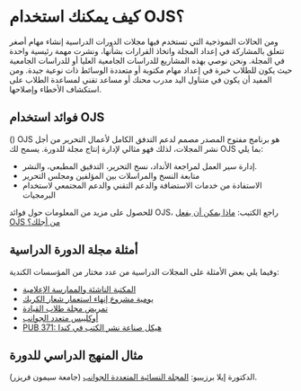 # كيف يمكنك استخدام OJS؟

ومن الحالات النموذجية التي تستخدم فيها مجلات الدورات الدراسية إنشاء مهام أصغر تتعلق بالمشاركة في إعداد المجلة واتخاذ القرارات بشأنها، ونشرت مهمة رئيسية واحدة في المجلة. ونحن نوصي بهذه المشاريع للدراسات الجامعية العليا أو للدراسات الجامعية حيث يكون للطلاب خبرة في إعداد مهام مكتوبة أو متعددة الوسائط ذات نوعية جيدة. ومن المفيد أن يكون في متناول اليد مدرب محنك أو مساعد تقني لمساعدة الطلاب على استكشاف الأخطاء وإصلاحها.

## فوائد استخدام OJS

() OJS هو برنامج مفتوح المصدر مصمم لدعم التدفق الكامل لأعمال التحرير من أجل نشر المجلات، لذلك فهو مثالي لإدارة إنتاج مجلة للدورة. يسمح لك OJS بما يلي:

* إدارة سير العمل لمراجعة الأنداد، نسخ التحرير، التدقيق المطبعي، والنشر.
* متابعة النسخ والمراسلات بين المؤلفين ومجلس التحرير
* الاستفادة من خدمات الاستضافة والدعم التقني والدعم المجتمعي لاستخدام البرمجيات

للحصول على مزيد من المعلومات حول فوائد OJS، راجع الكتيب: [ماذا يمكن أن يفعل OJS من أجلك؟](https://pkp.sfu.ca/wp-content/uploads/2014/04/OJS-Brochure.pdf)

## أمثلة مجلة الدورة الدراسية

وفيما يلي بعض الأمثلة على المجلات الدراسية من عدد مختار من المؤسسات الكندية:

* [المكتبة الناشئة والممارسة الإعلامية](https://ojs.lib.uwo.ca/index.php/elip/)
* [يومية مشروع إنهاء استعمار شعار الكريك](https://journals.kpu.ca/index.php/LCDP)
* [تمريض مجلة طلاب القيادة](https://journals.kpu.ca/index.php/nlsj)
* [أوكليبس متعدد الجوانب](https://journals.lib.sfu.ca/index.php/ifj)
* [PUB 371: هيكل صناعة نشر الكتب في كندا](https://course-journals.lib.sfu.ca/index.php/pub371)

## مثال المنهج الدراسي للدورة

الدكتورة إيلا برزيبيو: [المجلة النسائية المتعددة الجوانب](https://przybyloela.files.wordpress.com/2018/09/intersectional-feminist-journal-praxis-syllabus.pdf) (جامعة سيمون فريزر).
